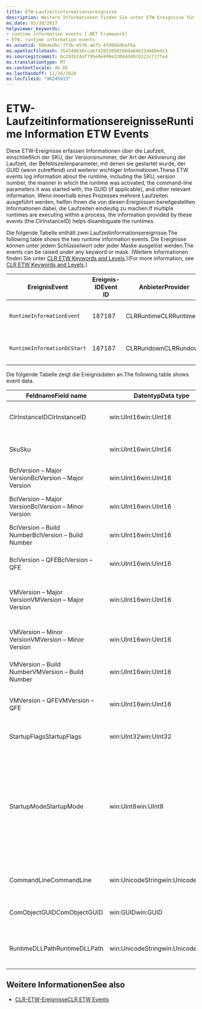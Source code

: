 ```yaml
---
title: ETW-Laufzeitinformationsereignisse
description: Weitere Informationen finden Sie unter ETW-Ereignisse für Laufzeitinformationen, die die SKU, die Versionsnummer, die Aktivierung der Laufzeit (einschließlich Befehlszeilen Parametern), die GUID und vieles mehr aufzeichnen.
ms.date: 03/30/2017
helpviewer_keywords:
- runtime information events [.NET Framework]
- ETW, runtime information events
ms.assetid: 68b4edbc-7f3b-45f6-ab75-4fd066d6af9a
ms.openlocfilehash: 354740b36ccab742022058288da84b22d460edc5
ms.sourcegitcommit: bc293b14af795e0e999e3304dd40c0222cf2ffe4
ms.translationtype: MT
ms.contentlocale: de-DE
ms.lasthandoff: 11/26/2020
ms.locfileid: "96245613"
---
```

# <a name="runtime-information-etw-events"></a><span data-ttu-id="b6424-103">ETW-Laufzeitinformationsereignisse</span><span class="sxs-lookup"><span data-stu-id="b6424-103">Runtime Information ETW Events</span></span>

<span data-ttu-id="b6424-104">Diese ETW-Ereignisse erfassen Informationen über die Laufzeit, einschließlich der SKU, der Versionsnummer, der Art der Aktivierung der Laufzeit, der Befehlszeilenparameter, mit denen sie gestartet wurde, der GUID (wenn zutreffend) und weiterer wichtiger Informationen.</span><span class="sxs-lookup"><span data-stu-id="b6424-104">These ETW events log information about the runtime, including the SKU, version number, the manner in which the runtime was activated, the command-line parameters it was started with, the GUID (if applicable), and other relevant information.</span></span> <span data-ttu-id="b6424-105">Wenn innerhalb eines Prozesses mehrere Laufzeiten ausgeführt werden, helfen Ihnen die von diesen Ereignissen bereitgestellten Informationen dabei, die Laufzeiten eindeutig zu machen.</span><span class="sxs-lookup"><span data-stu-id="b6424-105">If multiple runtimes are executing within a process, the information provided by these events (the ClrInstanceID) helps disambiguate the runtimes.</span></span>  
  
 <span data-ttu-id="b6424-106">Die folgende Tabelle enthält zwei Laufzeitinformationsereignisse.</span><span class="sxs-lookup"><span data-stu-id="b6424-106">The following table shows the two runtime information events.</span></span> <span data-ttu-id="b6424-107">Die Ereignisse können unter jedem Schlüsselwort oder jeder Maske ausgelöst werden.</span><span class="sxs-lookup"><span data-stu-id="b6424-107">The events can be raised under any keyword or mask.</span></span> <span data-ttu-id="b6424-108">(Weitere Informationen finden Sie unter [CLR ETW Keywords and Levels](clr-etw-keywords-and-levels.md).)</span><span class="sxs-lookup"><span data-stu-id="b6424-108">(For more information, see [CLR ETW Keywords and Levels](clr-etw-keywords-and-levels.md).)</span></span>  
  
|<span data-ttu-id="b6424-109">Ereignis</span><span class="sxs-lookup"><span data-stu-id="b6424-109">Event</span></span>|<span data-ttu-id="b6424-110">Ereignis-ID</span><span class="sxs-lookup"><span data-stu-id="b6424-110">Event ID</span></span>|<span data-ttu-id="b6424-111">Anbieter</span><span class="sxs-lookup"><span data-stu-id="b6424-111">Provider</span></span>|<span data-ttu-id="b6424-112">Beschreibung</span><span class="sxs-lookup"><span data-stu-id="b6424-112">Description</span></span>|  
|-----------|--------------|--------------|-----------------|  
|`RuntimeInformationEvent`|<span data-ttu-id="b6424-113">187</span><span class="sxs-lookup"><span data-stu-id="b6424-113">187</span></span>|<span data-ttu-id="b6424-114">CLRRuntime</span><span class="sxs-lookup"><span data-stu-id="b6424-114">CLRRuntime</span></span>|<span data-ttu-id="b6424-115">Wird ausgelöst, wenn eine Laufzeit geladen wird</span><span class="sxs-lookup"><span data-stu-id="b6424-115">Raised when a runtime is loaded.</span></span>|  
|`RuntimeInformationDCStart`|<span data-ttu-id="b6424-116">187</span><span class="sxs-lookup"><span data-stu-id="b6424-116">187</span></span>|<span data-ttu-id="b6424-117">CLRRundown</span><span class="sxs-lookup"><span data-stu-id="b6424-117">CLRRundown</span></span>|<span data-ttu-id="b6424-118">Zählt die geladenen Laufzeiten auf</span><span class="sxs-lookup"><span data-stu-id="b6424-118">Enumerates the runtimes that are loaded.</span></span>|  
  
 <span data-ttu-id="b6424-119">Die folgende Tabelle zeigt die Ereignisdaten an.</span><span class="sxs-lookup"><span data-stu-id="b6424-119">The following table shows event data.</span></span>  
  
|<span data-ttu-id="b6424-120">Feldname</span><span class="sxs-lookup"><span data-stu-id="b6424-120">Field name</span></span>|<span data-ttu-id="b6424-121">Datentyp</span><span class="sxs-lookup"><span data-stu-id="b6424-121">Data type</span></span>|<span data-ttu-id="b6424-122">BESCHREIBUNG</span><span class="sxs-lookup"><span data-stu-id="b6424-122">Description</span></span>|  
|----------------|---------------|-----------------|  
|<span data-ttu-id="b6424-123">ClrInstanceID</span><span class="sxs-lookup"><span data-stu-id="b6424-123">ClrInstanceID</span></span>|<span data-ttu-id="b6424-124">win:UInt16</span><span class="sxs-lookup"><span data-stu-id="b6424-124">win:UInt16</span></span>|<span data-ttu-id="b6424-125">Eindeutige ID für die Instanz von CLR oder CoreCLR.</span><span class="sxs-lookup"><span data-stu-id="b6424-125">Unique ID for the instance of CLR or CoreCLR.</span></span>|  
|<span data-ttu-id="b6424-126">Sku</span><span class="sxs-lookup"><span data-stu-id="b6424-126">Sku</span></span>|<span data-ttu-id="b6424-127">win:UInt16</span><span class="sxs-lookup"><span data-stu-id="b6424-127">win:UInt16</span></span>|<span data-ttu-id="b6424-128">1 – Desktop-CLR</span><span class="sxs-lookup"><span data-stu-id="b6424-128">1 – Desktop CLR.</span></span><br /><br /> <span data-ttu-id="b6424-129">2 – CoreCLR</span><span class="sxs-lookup"><span data-stu-id="b6424-129">2 – CoreCLR.</span></span>|  
|<span data-ttu-id="b6424-130">BclVersion – Major Version</span><span class="sxs-lookup"><span data-stu-id="b6424-130">BclVersion – Major Version</span></span>|<span data-ttu-id="b6424-131">win:UInt16</span><span class="sxs-lookup"><span data-stu-id="b6424-131">win:UInt16</span></span>|<span data-ttu-id="b6424-132">Hauptversion der mscorlib.dll</span><span class="sxs-lookup"><span data-stu-id="b6424-132">Major version of mscorlib.dll.</span></span>|  
|<span data-ttu-id="b6424-133">BclVersion – Major Version</span><span class="sxs-lookup"><span data-stu-id="b6424-133">BclVersion – Minor Version</span></span>|<span data-ttu-id="b6424-134">win:UInt16</span><span class="sxs-lookup"><span data-stu-id="b6424-134">win:UInt16</span></span>|<span data-ttu-id="b6424-135">Nummer der Nebenversion der mscorlib.dll</span><span class="sxs-lookup"><span data-stu-id="b6424-135">Minor version number of mscorlib.dll.</span></span>|  
|<span data-ttu-id="b6424-136">BclVersion – Build Number</span><span class="sxs-lookup"><span data-stu-id="b6424-136">BclVersion – Build Number</span></span>|<span data-ttu-id="b6424-137">win:UInt16</span><span class="sxs-lookup"><span data-stu-id="b6424-137">win:UInt16</span></span>|<span data-ttu-id="b6424-138">Buildnummer der mscorlib.dll</span><span class="sxs-lookup"><span data-stu-id="b6424-138">Build number of mscorlib.dll.</span></span>|  
|<span data-ttu-id="b6424-139">BclVersion – QFE</span><span class="sxs-lookup"><span data-stu-id="b6424-139">BclVersion – QFE</span></span>|<span data-ttu-id="b6424-140">win:UInt16</span><span class="sxs-lookup"><span data-stu-id="b6424-140">win:UInt16</span></span>|<span data-ttu-id="b6424-141">Nummer der Hotfixversion der mscorlib.dll</span><span class="sxs-lookup"><span data-stu-id="b6424-141">Hotfix version number of mscorlib.dll.</span></span>|  
|<span data-ttu-id="b6424-142">VMVersion – Major Version</span><span class="sxs-lookup"><span data-stu-id="b6424-142">VMVersion – Major Version</span></span>|<span data-ttu-id="b6424-143">win:UInt16</span><span class="sxs-lookup"><span data-stu-id="b6424-143">win:UInt16</span></span>|<span data-ttu-id="b6424-144">Version der clr.dll oder coreclr.dll, abhängig von der SKU</span><span class="sxs-lookup"><span data-stu-id="b6424-144">Version of clr.dll or coreclr.dll, depending on SKU.</span></span>|  
|<span data-ttu-id="b6424-145">VMVersion – Minor Version</span><span class="sxs-lookup"><span data-stu-id="b6424-145">VMVersion – Minor Version</span></span>|<span data-ttu-id="b6424-146">win:UInt16</span><span class="sxs-lookup"><span data-stu-id="b6424-146">win:UInt16</span></span>|<span data-ttu-id="b6424-147">Version der clr.dll oder coreclr.dll, abhängig von der SKU</span><span class="sxs-lookup"><span data-stu-id="b6424-147">Minor version of clr.dll or coreclr.dll, depending on SKU.</span></span>|  
|<span data-ttu-id="b6424-148">VMVersion – Build Number</span><span class="sxs-lookup"><span data-stu-id="b6424-148">VMVersion – Build Number</span></span>|<span data-ttu-id="b6424-149">win:UInt16</span><span class="sxs-lookup"><span data-stu-id="b6424-149">win:UInt16</span></span>|<span data-ttu-id="b6424-150">Buildnummer der clr.dll oder coreclr.dll</span><span class="sxs-lookup"><span data-stu-id="b6424-150">Build number of clr.dll or coreclr.dll.</span></span>|  
|<span data-ttu-id="b6424-151">VMVersion – QFE</span><span class="sxs-lookup"><span data-stu-id="b6424-151">VMVersion – QFE</span></span>|<span data-ttu-id="b6424-152">win:UInt16</span><span class="sxs-lookup"><span data-stu-id="b6424-152">win:UInt16</span></span>|<span data-ttu-id="b6424-153">Nummer der Hotfixversion der clr.dll oder coreclr.dll</span><span class="sxs-lookup"><span data-stu-id="b6424-153">Hotfix version number of clr.dll or coreclr.dll.</span></span>|  
|<span data-ttu-id="b6424-154">StartupFlags</span><span class="sxs-lookup"><span data-stu-id="b6424-154">StartupFlags</span></span>|<span data-ttu-id="b6424-155">win:UInt32</span><span class="sxs-lookup"><span data-stu-id="b6424-155">win:UInt32</span></span>|<span data-ttu-id="b6424-156">In mscoree.h definierte Startflags</span><span class="sxs-lookup"><span data-stu-id="b6424-156">Startup flags defined in mscoree.h.</span></span>|  
|<span data-ttu-id="b6424-157">StartupMode</span><span class="sxs-lookup"><span data-stu-id="b6424-157">StartupMode</span></span>|<span data-ttu-id="b6424-158">win:UInt8</span><span class="sxs-lookup"><span data-stu-id="b6424-158">win:UInt8</span></span>|<span data-ttu-id="b6424-159">0x01 – verwaltete ausführbare Datei</span><span class="sxs-lookup"><span data-stu-id="b6424-159">0x01 - Managed executable.</span></span><br /><br /> <span data-ttu-id="b6424-160">0x02 – gehostete CLR</span><span class="sxs-lookup"><span data-stu-id="b6424-160">0x02 - Hosted CLR.</span></span><br /><br /> <span data-ttu-id="b6424-161">0x04 – C++ verwalteter Interop</span><span class="sxs-lookup"><span data-stu-id="b6424-161">0x04 - C++ managed interop.</span></span><br /><br /> <span data-ttu-id="b6424-162">0x08 – COM-aktiviert</span><span class="sxs-lookup"><span data-stu-id="b6424-162">0x08 - COM-activated.</span></span><br /><br /> <span data-ttu-id="b6424-163">0x10 – andere</span><span class="sxs-lookup"><span data-stu-id="b6424-163">0x10 - Other.</span></span>|  
|<span data-ttu-id="b6424-164">CommandLine</span><span class="sxs-lookup"><span data-stu-id="b6424-164">CommandLine</span></span>|<span data-ttu-id="b6424-165">win:UnicodeString</span><span class="sxs-lookup"><span data-stu-id="b6424-165">win:UnicodeString</span></span>|<span data-ttu-id="b6424-166">Nur ungleich NULL, wenn StartupMode = 0x01</span><span class="sxs-lookup"><span data-stu-id="b6424-166">Non-null only if StartupMode=0x01.</span></span>|  
|<span data-ttu-id="b6424-167">ComObjectGUID</span><span class="sxs-lookup"><span data-stu-id="b6424-167">ComObjectGUID</span></span>|<span data-ttu-id="b6424-168">win:GUID</span><span class="sxs-lookup"><span data-stu-id="b6424-168">win:GUID</span></span>|<span data-ttu-id="b6424-169">Nur ungleich NULL, wenn StartupMode = 0x08</span><span class="sxs-lookup"><span data-stu-id="b6424-169">Non-null only if StartupMode=0x08.</span></span>|  
|<span data-ttu-id="b6424-170">RuntimeDLLPath</span><span class="sxs-lookup"><span data-stu-id="b6424-170">RuntimeDLLPath</span></span>|<span data-ttu-id="b6424-171">win:UnicodeString</span><span class="sxs-lookup"><span data-stu-id="b6424-171">win:UnicodeString</span></span>|<span data-ttu-id="b6424-172">Pfad zur CLR-DLL-Datei, die in den Prozess geladen wurde</span><span class="sxs-lookup"><span data-stu-id="b6424-172">Path to the CLR .dll file that was loaded into the process.</span></span>|  
  
## <a name="see-also"></a><span data-ttu-id="b6424-173">Weitere Informationen</span><span class="sxs-lookup"><span data-stu-id="b6424-173">See also</span></span>

- [<span data-ttu-id="b6424-174">CLR-ETW-Ereignisse</span><span class="sxs-lookup"><span data-stu-id="b6424-174">CLR ETW Events</span></span>](clr-etw-events.md)
